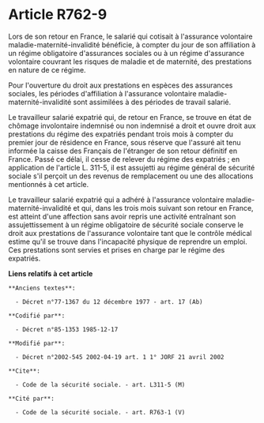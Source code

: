 # Article R762-9

Lors de son retour en France, le salarié qui cotisait à l'assurance volontaire maladie-maternité-invalidité bénéficie, à
compter du jour de son affiliation à un régime obligatoire d'assurances sociales ou à un régime d'assurance volontaire
couvrant les risques de maladie et de maternité, des prestations en nature de ce régime. 

Pour l'ouverture du droit aux prestations en espèces des assurances sociales, les périodes d'affiliation à l'assurance
volontaire maladie-maternité-invalidité sont assimilées à des périodes de travail salarié. 

Le travailleur salarié expatrié qui, de retour en France, se trouve en état de chômage involontaire indemnisé ou non
indemnisé a droit et ouvre droit aux prestations du régime des expatriés pendant trois mois à compter du premier jour de
résidence en France, sous réserve que l'assuré ait tenu informée la caisse des Français de l'étranger de son retour définitif
en France. Passé ce délai, il cesse de relever du régime des expatriés ; en application de l'article L. 311-5, il est
assujetti au régime général de sécurité sociale s'il perçoit un des revenus de remplacement ou une des allocations mentionnés
à cet article. 

Le travailleur salarié expatrié qui a adhéré à l'assurance volontaire maladie-maternité-invalidité et qui, dans les trois
mois suivant son retour en France, est atteint d'une affection sans avoir repris une activité entraînant son assujettissement
à un régime obligatoire de sécurité sociale conserve le droit aux prestations de l'assurance volontaire tant que le contrôle
médical estime qu'il se trouve dans l'incapacité physique de reprendre un emploi. Ces prestations sont servies et prises en
charge par le régime des expatriés.

**Liens relatifs à cet article**

	**Anciens textes**:

	  - Décret n°77-1367 du 12 décembre 1977 - art. 17 (Ab)

	**Codifié par**:

	  - Décret n°85-1353 1985-12-17

	**Modifié par**:

	  - Décret n°2002-545 2002-04-19 art. 1 1° JORF 21 avril 2002

	**Cite**:

	  - Code de la sécurité sociale. - art. L311-5 (M)

	**Cité par**:

	  - Code de la sécurité sociale. - art. R763-1 (V)
